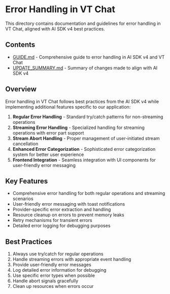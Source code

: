 # Error Handling in VT Chat

This directory contains documentation and guidelines for error handling in VT Chat, aligned with AI SDK v4 best practices.

## Contents

- [GUIDE.md](./GUIDE.md) - Comprehensive guide to error handling in AI SDK v4 and VT Chat
- [UPDATE_SUMMARY.md](./UPDATE_SUMMARY.md) - Summary of changes made to align with AI SDK v4

## Overview

Error handling in VT Chat follows best practices from the AI SDK v4 while implementing additional features specific to our application:

1. **Regular Error Handling** - Standard try/catch patterns for non-streaming operations
2. **Streaming Error Handling** - Specialized handling for streaming operations with error part support
3. **Stream Abort Handling** - Proper management of user-initiated stream cancellation
4. **Enhanced Error Categorization** - Sophisticated error categorization system for better user experience
5. **Frontend Integration** - Seamless integration with UI components for user-friendly error messaging

## Key Features

- Comprehensive error handling for both regular operations and streaming scenarios
- User-friendly error messaging with toast notifications
- Provider-specific error extraction and handling
- Resource cleanup on errors to prevent memory leaks
- Retry mechanisms for transient errors
- Detailed error logging for debugging purposes

## Best Practices

1. Always use try/catch for regular operations
2. Handle streaming errors with appropriate event handling
3. Provide user-friendly error messages
4. Log detailed error information for debugging
5. Use specific error types when possible
6. Handle abort signals gracefully
7. Clean up resources when errors occur
